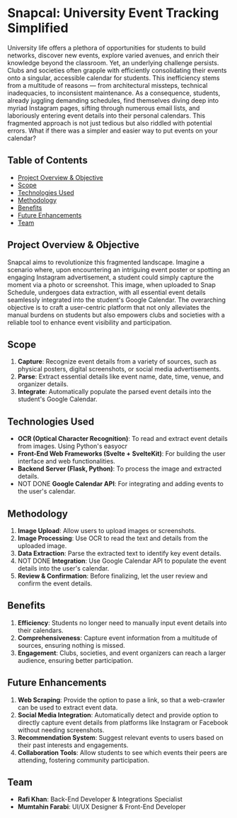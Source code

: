 # Snapcal: University Event Tracking Simplified

University life offers a plethora of opportunities for students to build networks, discover new events, explore varied avenues, and enrich their knowledge beyond the classroom. Yet, an underlying challenge persists. Clubs and societies often grapple with efficiently consolidating their events onto a singular, accessible calendar for students. This inefficiency stems from a multitude of reasons — from architectural missteps, technical inadequacies, to inconsistent maintenance. As a consequence, students, already juggling demanding schedules, find themselves diving deep into myriad Instagram pages, sifting through numerous email lists, and laboriously entering event details into their personal calendars. This fragmented approach is not just tedious but also riddled with potential errors. What if there was a simpler and easier way to put events on your calendar?

## Table of Contents

- [Project Overview & Objective](#project-overview-&-objective)
- [Scope](#scope)
- [Technologies Used](#technologies-used)
- [Methodology](#methodology)
- [Benefits](#benefits)
- [Future Enhancements](#future-enhancements)
- [Team](#team)

## Project Overview & Objective

Snapcal aims to revolutionize this fragmented landscape. Imagine a scenario where, upon encountering an intriguing event poster or spotting an engaging Instagram advertisement, a student could simply capture the moment via a photo or screenshot. This image, when uploaded to Snap Schedule, undergoes data extraction, with all essential event details seamlessly integrated into the student's Google Calendar. The overarching objective is to craft a user-centric platform that not only alleviates the manual burdens on students but also empowers clubs and societies with a reliable tool to enhance event visibility and participation.

## Scope

1. **Capture**: Recognize event details from a variety of sources, such as physical posters, digital screenshots, or social media advertisements.
2. **Parse**: Extract essential details like event name, date, time, venue, and organizer details.
3. **Integrate**: Automatically populate the parsed event details into the student's Google Calendar.

## Technologies Used

- **OCR (Optical Character Recognition)**: To read and extract event details from images. Using Python's easyocr
- **Front-End Web Frameworks (Svelte + SvelteKit)**: For building the user interface and web functionalities.
- **Backend Server (Flask, Python)**: To process the image and extracted details.
- NOT DONE **Google Calendar API**: For integrating and adding events to the user's calendar.

## Methodology

1. **Image Upload**: Allow users to upload images or screenshots.
2. **Image Processing**: Use OCR to read the text and details from the uploaded image.
3. **Data Extraction**: Parse the extracted text to identify key event details.
4. NOT DONE **Integration**: Use Google Calendar API to populate the event details into the user's calendar.
5. **Review & Confirmation**: Before finalizing, let the user review and confirm the event details.

## Benefits

1. **Efficiency**: Students no longer need to manually input event details into their calendars.
2. **Comprehensiveness**: Capture event information from a multitude of sources, ensuring nothing is missed.
3. **Engagement**: Clubs, societies, and event organizers can reach a larger audience, ensuring better participation.

## Future Enhancements

1. **Web Scraping**: Provide the option to pase a link, so that a web-crawler can be used to extract event data.
2. **Social Media Integration**: Automatically detect and provide option to directly capture event details from platforms like Instagram or Facebook without needing screenshots.
3. **Recommendation System**: Suggest relevant events to users based on their past interests and engagements.
4. **Collaboration Tools**: Allow students to see which events their peers are attending, fostering community participation.

## Team

- **Rafi Khan**: Back-End Developer & Integrations Specialist
- **Mumtahin Farabi**: UI/UX Designer & Front-End Developer
  
